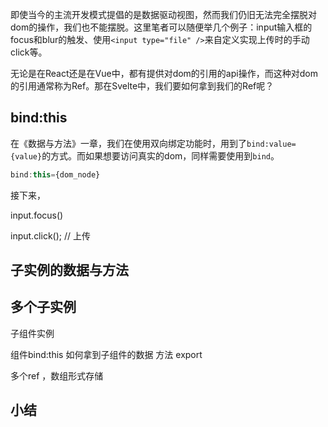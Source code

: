 
即使当今的主流开发模式提倡的是数据驱动视图，然而我们仍旧无法完全摆脱对dom的操作，我们也不能摆脱。这里笔者可以随便举几个例子：input输入框的focus和blur的触发、使用`<input type="file" />`来自定义实现上传时的手动click等。

无论是在React还是在Vue中，都有提供对dom的引用的api操作，而这种对dom的引用通常称为Ref。那在Svelte中，我们要如何拿到我们的Ref呢？
## bind:this

在《数据与方法》一章，我们在使用双向绑定功能时，用到了`bind:value={value}`的方式。而如果想要访问真实的dom，同样需要使用到`bind`。

```javascript
bind:this={dom_node}
```

接下来，

input.focus()

  

input.click(); // 上传

## 子实例的数据与方法

## 多个子实例

子组件实例

  
组件bind:this
如何拿到子组件的数据 方法 export

多个ref ，数组形式存储



## 小结